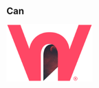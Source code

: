 ## Can

<img src="https://github.com/inots/3DModeling/blob/main/WonderLogo/2020-08%20(1).png" width=200><br>

